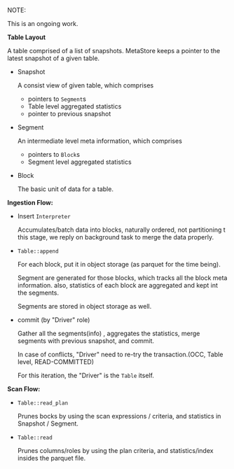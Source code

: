 

NOTE:

This is an ongoing work.

**Table Layout**

A table comprised of a list of snapshots. MetaStore keeps a pointer to 
the latest snapshot of a given table.

- Snapshot

  A consist view of given table, which comprises
 
  - pointers to `Segment`s
  - Table level aggregated statistics
  - pointer to previous snapshot
   
- Segment
 
  An intermediate level meta information, which comprises 
 
  - pointers to `Block`s
  - Segment level aggregated statistics
   
- Block
 
  The basic unit of data for a table.

**Ingestion Flow:**

- Insert `Interpreter`

  Accumulates/batch data into blocks, naturally ordered, not partitioning
t this stage, we reply on background task to merge the data properly.
  
- `Table::append`
  
  For each block, put it in object storage (as parquet for the time being).  
    
  Segment are generated for those blocks, which tracks all the block
  meta information. also, statistics of each block are aggregated and kept 
  int the segments.

  Segments are stored in object storage as well.
 
     
- commit (by "Driver" role)

  Gather all the segments(info) , aggregates the statistics, merge segments
  with previous snapshot, and commit.  

  In case of conflicts, "Driver" need to re-try the transaction.(OCC, Table level, READ-COMMITTED)

  For this iteration, the "Driver" is the `Table` itself.


**Scan Flow:**


- `Table::read_plan`

   Prunes bocks by using the scan expressions / criteria, and statistics in Snapshot / Segment.

- `Table::read`

  Prunes columns/roles by using the plan criteria, and statistics/index insides the parquet file.


